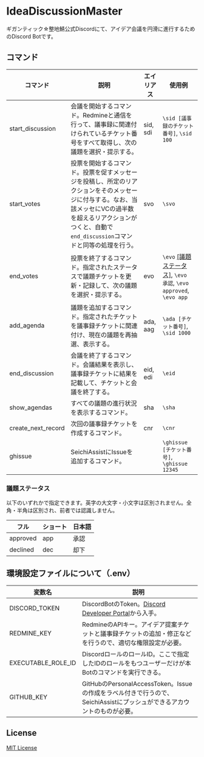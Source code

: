 # IdeaDiscussionMaster

ギガンティック☆整地鯖公式Discordにて、アイデア会議を円滑に進行するためのDiscord Botです。

## コマンド

|コマンド|説明|エイリアス|使用例|
|---|---|---|---|
|start_discussion|会議を開始するコマンド。Redmineと通信を行って、議事録に関連付けられているチケット番号をすべて取得し、次の議題を選択・提示する。|sid, sdi|`\sid [議事録のチケット番号]`, `\sid 100`|
|start_votes|投票を開始するコマンド。投票を促すメッセージを投稿し、所定のリアクションをそのメッセージに付与する。なお、当該メッセにVCの過半数を超えるリアクションがつくと、自動で`end_discussion`コマンドと同等の処理を行う。|svo|`\svo`|
|end_votes|投票を終了するコマンド。指定されたステータスで議題チケットを更新・記録して、次の議題を選択・提示する。|evo|`\evo` [[議題ステータス]](#議題ステータス), `\evo 承認`, `\evo approved`, `\evo app`|
|add_agenda|議題を追加するコマンド。指定されたチケットを議事録チケットに関連付け、現在の議題を再抽選、表示する。|ada, aag|`\ada [チケット番号]`, `\sid 1000`|
|end_discussion|会議を終了するコマンド。会議結果を表示し、議事録チケットに結果を記載して、チケットと会議を終了する。|eid, edi|`\eid`|
|show_agendas|すべての議題の進行状況を表示するコマンド。|sha|`\sha`|
|create_next_record|次回の議事録チケットを作成するコマンド。|cnr|`\cnr`|
|ghissue|SeichiAssistにIssueを追加するコマンド。||`\ghissue [チケット番号]`, `\ghissue 12345`|

### 議題ステータス

以下のいずれかで指定できます。英字の大文字・小文字は区別されません。全角・半角は区別され、前者では認識しません。

|フル|ショート|日本語|
|---|---|---|
|approved|app|承認|
|declined|dec|却下|

## 環境設定ファイルについて（.env）

|変数名|説明|
|---|---|
|DISCORD_TOKEN|DiscordBotのToken。[Discord Developer Portal][1]から入手。|
|REDMINE_KEY|RedmineのAPIキー。アイデア提案チケットと議事録チケットの追加・修正などを行うので、適切な権限設定が必要。|
|EXECUTABLE_ROLE_ID|DiscordロールのロールID。ここで指定したIDのロールをもつユーザーだけが本Botのコマンドを実行できる。|
|GITHUB_KEY|GitHubのPersonalAccessToken。Issueの作成をラベル付きで行うので、SeichiAssistにプッシュができるアカウントのものが必要。|

## License

[MIT License](./LICENSE)

[1]: https://discord.com/developers/docs
